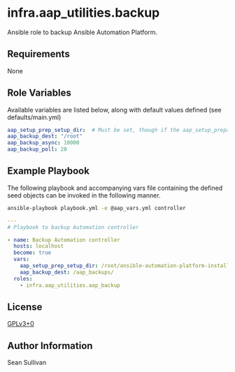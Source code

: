 # infra.aap\_utilities.backup

Ansible role to backup Ansible Automation Platform.

## Requirements

None

## Role Variables

Available variables are listed below, along with default values defined (see defaults/main.yml)

```yaml
aap_setup_prep_setup_dir:  # Must be set, though if the aap_setup_prepare role has been run prior, a fact will be set.
aap_backup_dest: "/root"
aap_backup_async: 10000
aap_backup_poll: 20
```

## Example Playbook

The following playbook and accompanying vars file containing the defined seed objects can be invoked in the following manner.

```sh
ansible-playbook playbook.yml -e @aap_vars.yml controller
```

```yaml
---
# Playbook to backup Automation controller

- name: Backup Automation controller
  hosts: localhost
  become: true
  vars:
    aap_setup_prep_setup_dir: /root/ansible-automation-platform-installer/
    aap_backup_dest: /aap_backups/
  roles:
    - infra.aap_utilities.aap_backup
```

## License

[GPLv3+0](https://github.com/redhat-cop/aap_utilities#licensing)

## Author Information

Sean Sullivan
